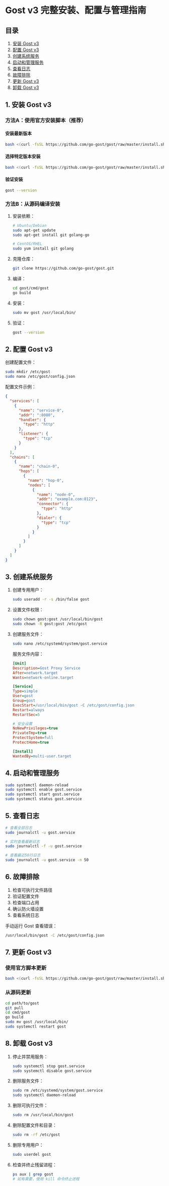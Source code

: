# Gost v3 完整安装、配置与管理指南

## 目录

1. [安装 Gost v3](#1-安装-gost-v3)
2. [配置 Gost v3](#2-配置-gost-v3)
3. [创建系统服务](#3-创建系统服务)
4. [启动和管理服务](#4-启动和管理服务)
5. [查看日志](#5-查看日志)
6. [故障排除](#6-故障排除)
7. [更新 Gost v3](#7-更新-gost-v3)
8. [卸载 Gost v3](#8-卸载-gost-v3)

## 1. 安装 Gost v3

### 方法A：使用官方安装脚本（推荐）

#### 安装最新版本

```bash
bash <(curl -fsSL https://github.com/go-gost/gost/raw/master/install.sh) --install
```

#### 选择特定版本安装

```bash
bash <(curl -fsSL https://github.com/go-gost/gost/raw/master/install.sh)
```

#### 验证安装

```bash
gost --version
```

### 方法B：从源码编译安装

1. 安装依赖：

   ```bash
   # Ubuntu/Debian
   sudo apt-get update
   sudo apt-get install git golang-go

   # CentOS/RHEL
   sudo yum install git golang
   ```

2. 克隆仓库：

   ```bash
   git clone https://github.com/go-gost/gost.git
   ```

3. 编译：

   ```bash
   cd gost/cmd/gost
   go build
   ```

4. 安装：

   ```bash
   sudo mv gost /usr/local/bin/
   ```

5. 验证：

   ```bash
   gost --version
   ```

## 2. 配置 Gost v3

创建配置文件：

```bash
sudo mkdir /etc/gost
sudo nano /etc/gost/config.json
```

配置文件示例：

```json
{
  "services": [
    {
      "name": "service-0",
      "addr": ":8080",
      "handler": {
        "type": "http"
      },
      "listener": {
        "type": "tcp"
      }
    }
  ],
  "chains": [
    {
      "name": "chain-0",
      "hops": [
        {
          "name": "hop-0",
          "nodes": [
            {
              "name": "node-0",
              "addr": "example.com:8123",
              "connector": {
                "type": "http"
              },
              "dialer": {
                "type": "tcp"
              }
            }
          ]
        }
      ]
    }
  ]
}
```

## 3. 创建系统服务

1. 创建专用用户：

   ```bash
   sudo useradd -r -s /bin/false gost
   ```

2. 设置文件权限：

   ```bash
   sudo chown gost:gost /usr/local/bin/gost
   sudo chown -R gost:gost /etc/gost
   ```

3. 创建服务文件：

   ```bash
   sudo nano /etc/systemd/system/gost.service
   ```

   服务文件内容：

   ```ini
   [Unit]
   Description=Gost Proxy Service
   After=network.target
   Wants=network-online.target

   [Service]
   Type=simple
   User=gost
   Group=gost
   ExecStart=/usr/local/bin/gost -C /etc/gost/config.json
   Restart=always
   RestartSec=5

   # 安全设置
   NoNewPrivileges=true
   PrivateTmp=true
   ProtectSystem=full
   ProtectHome=true

   [Install]
   WantedBy=multi-user.target
   ```

## 4. 启动和管理服务

```bash
sudo systemctl daemon-reload
sudo systemctl enable gost.service
sudo systemctl start gost.service
sudo systemctl status gost.service
```

## 5. 查看日志

```bash
# 查看全部日志
sudo journalctl -u gost.service

# 实时查看最新日志
sudo journalctl -f -u gost.service

# 查看最近50行日志
sudo journalctl -u gost.service -n 50
```

## 6. 故障排除

1. 检查可执行文件路径
2. 验证配置文件
3. 检查端口占用
4. 确认防火墙设置
5. 查看系统日志

手动运行 Gost 查看错误：

```bash
/usr/local/bin/gost -C /etc/gost/config.json
```

## 7. 更新 Gost v3

### 使用官方脚本更新

```bash
bash <(curl -fsSL https://github.com/go-gost/gost/raw/master/install.sh) --install
```

### 从源码更新

```bash
cd path/to/gost
git pull
cd cmd/gost
go build
sudo mv gost /usr/local/bin/
sudo systemctl restart gost
```

## 8. 卸载 Gost v3

1. 停止并禁用服务：

   ```bash
   sudo systemctl stop gost.service
   sudo systemctl disable gost.service
   ```

2. 删除服务文件：

   ```bash
   sudo rm /etc/systemd/system/gost.service
   sudo systemctl daemon-reload
   ```

3. 删除可执行文件：

   ```bash
   sudo rm /usr/local/bin/gost
   ```

4. 删除配置文件和目录：

   ```bash
   sudo rm -rf /etc/gost
   ```

5. 删除专用用户：

   ```bash
   sudo userdel gost
   ```

6. 检查并终止残留进程：

   ```bash
   ps aux | grep gost
   # 如有需要，使用 kill 命令终止进程
   ```
